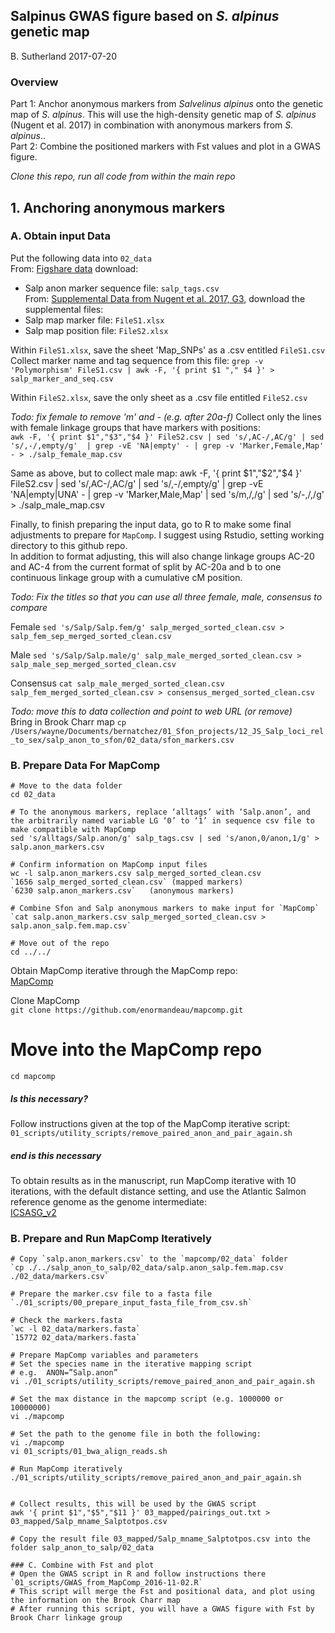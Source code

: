 ## Salpinus GWAS figure based on _S. alpinus_ genetic map
B. Sutherland
2017-07-20

### Overview
Part 1: Anchor anonymous markers from _Salvelinus alpinus_ onto the genetic map of _S. alpinus_. This will use the high-density genetic map of _S. alpinus_ (Nugent et al. 2017) in combination with anonymous markers from _S. alpinus_..   
Part 2: Combine the positioned markers with Fst values and plot in a GWAS figure.   

_Clone this repo, run all code from within the main repo_   

## 1. Anchoring anonymous markers   
### A. Obtain input Data
Put the following data into `02_data`    
From: [Figshare data](https://doi.org/10.6084/m9.figshare.5051821.v2) download:     
* Salp anon marker sequence file: `salp_tags.csv`    
From: [Supplemental Data from Nugent et al. 2017, G3](http://www.g3journal.org/content/7/2/543.supplemental), download the supplemental files:    
* Salp map marker file: `FileS1.xlsx`    
* Salp map position file: `FileS2.xlsx`    

Within `FileS1.xlsx`, save the sheet 'Map_SNPs' as a .csv entitled `FileS1.csv`    
Collect marker name and tag sequence from this file:
`grep -v 'Polymorphism' FileS1.csv | awk -F, '{ print $1 "," $4 }' > salp_marker_and_seq.csv`   

Within `FileS2.xlsx`, save the only sheet as a .csv file entitled `FileS2.csv`    

_Todo: fix female to remove 'm' and - (e.g. after 20a-f)_
Collect only the lines with female linkage groups that have markers with positions:    
`awk -F, '{ print $1","$3","$4 }' FileS2.csv | sed 's/,AC-/,AC/g' | sed 's/,-/,empty/g'  | grep -vE 'NA|empty' - | grep -v 'Marker,Female,Map' - > ./salp_female_map.csv`

Same as above, but to collect male map:
awk -F, '{ print $1","$2","$4 }' FileS2.csv | sed 's/,AC-/,AC/g' | sed 's/,-/,empty/g'  | grep -vE 'NA|empty|UNA' - | grep -v 'Marker,Male,Map' | sed 's/m\,/\,/g' | sed 's/\-\,/\,/g' > ./salp_male_map.csv

Finally, to finish preparing the input data, go to R to make some final adjustments to prepare for `MapComp`. I suggest using Rstudio, setting working directory to this github repo.       
In addition to format adjusting, this will also change linkage groups AC-20 and AC-4 from the current format of split by AC-20a and b to one continuous linkage group with a cumulative cM position.   


_Todo: Fix the titles so that you can use all three female, male, consensus to compare_

Female
`sed 's/Salp/Salp.fem/g' salp_merged_sorted_clean.csv > salp_fem_sep_merged_sorted_clean.csv`

Male
`sed 's/Salp/Salp.male/g' salp_male_merged_sorted_clean.csv > salp_male_sep_merged_sorted_clean.csv`

Consensus
`cat salp_male_merged_sorted_clean.csv salp_fem_merged_sorted_clean.csv > consensus_merged_sorted_clean.csv`

_Todo: move this to data collection and point to web URL (or remove)_   
Bring in Brook Charr map
`cp /Users/wayne/Documents/bernatchez/01_Sfon_projects/12_JS_Salp_loci_rel_to_sex/salp_anon_to_sfon/02_data/sfon_markers.csv`


### B. Prepare Data For MapComp 

```
# Move to the data folder
cd 02_data

# To the anonymous markers, replace ‘alltags’ with ‘Salp.anon’, and the arbitrarily named variable LG ‘0’ to ‘1’ in sequence csv file to make compatible with MapComp    
sed 's/alltags/Salp.anon/g' salp_tags.csv | sed 's/anon,0/anon,1/g' > salp.anon_markers.csv

# Confirm information on MapComp input files     
wc -l salp.anon_markers.csv salp_merged_sorted_clean.csv
`1656 salp_merged_sorted_clean.csv` (mapped markers)   
`6230 salp.anon_markers.csv`   (anonymous markers)   

# Combine Sfon and Salp anonymous markers to make input for `MapComp`
`cat salp.anon_markers.csv salp_merged_sorted_clean.csv > salp.anon_salp.fem.map.csv` 

# Move out of the repo
cd ../../

```
Obtain MapComp iterative through the MapComp repo:  
[MapComp](https://github.com/enormandeau/mapcomp)   

Clone MapComp   
`git clone https://github.com/enormandeau/mapcomp.git`

# Move into the MapComp repo    
`cd mapcomp`    

##### Is this necessary?
Follow instructions given at the top of the MapComp iterative script:  
`01_scripts/utility_scripts/remove_paired_anon_and_pair_again.sh`  
##### end is this necessary

To obtain results as in the manuscript, run MapComp iterative with 10 iterations, with the default distance setting, and use the Atlantic Salmon reference genome as the genome intermediate:   
[ICSASG_v2](https://www.ncbi.nlm.nih.gov/assembly/GCF_000233375.1)  


### B. Prepare and Run MapComp Iteratively
```
# Copy `salp.anon_markers.csv` to the `mapcomp/02_data` folder   
`cp ./../salp_anon_to_salp/02_data/salp.anon_salp.fem.map.csv ./02_data/markers.csv`

# Prepare the marker.csv file to a fasta file
`./01_scripts/00_prepare_input_fasta_file_from_csv.sh`

# Check the markers.fasta 
`wc -l 02_data/markers.fasta`
`15772 02_data/markers.fasta`

# Prepare MapComp variables and parameters
# Set the species name in the iterative mapping script
# e.g.  ANON=”Salp.anon”
vi ./01_scripts/utility_scripts/remove_paired_anon_and_pair_again.sh

# Set the max distance in the mapcomp script (e.g. 1000000 or 10000000)
vi ./mapcomp

# Set the path to the genome file in both the following:   
vi ./mapcomp   
vi 01_scripts/01_bwa_align_reads.sh   

# Run MapComp iteratively 
./01_scripts/utility_scripts/remove_paired_anon_and_pair_again.sh


# Collect results, this will be used by the GWAS script
awk '{ print $1","$5","$11 }' 03_mapped/pairings_out.txt > 03_mapped/Salp_mname_Salptotpos.csv

# Copy the result file 03_mapped/Salp_mname_Salptotpos.csv into the folder salp_anon_to_salp/02_data

### C. Combine with Fst and plot
# Open the GWAS script in R and follow instructions there   
`01_scripts/GWAS_from_MapComp_2016-11-02.R`    
# This script will merge the Fst and positional data, and plot using the information on the Brook Charr map    
# After running this script, you will have a GWAS figure with Fst by Brook Charr linkage group   
```
